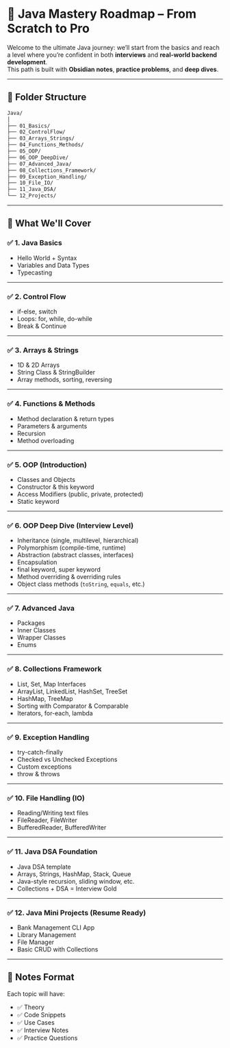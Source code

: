 # 🚀 Java Mastery Roadmap – From Scratch to Pro

Welcome to the ultimate Java journey: we’ll start from the basics and reach a level where you’re confident in both **interviews** and **real-world backend development**.  
This path is built with **Obsidian notes**, **practice problems**, and **deep dives**.

---

## 📁 Folder Structure

```bash
Java/
│
├── 01_Basics/
├── 02_ControlFlow/
├── 03_Arrays_Strings/
├── 04_Functions_Methods/
├── 05_OOP/
├── 06_OOP_DeepDive/
├── 07_Advanced_Java/
├── 08_Collections_Framework/
├── 09_Exception_Handling/
├── 10_File_IO/
├── 11_Java_DSA/
└── 12_Projects/
```

---
## 📌 What We'll Cover

### ✅ 1. Java Basics

- Hello World + Syntax
- Variables and Data Types
- Typecasting

---

### ✅ 2. Control Flow

- if-else, switch
- Loops: for, while, do-while
- Break & Continue

---

### ✅ 3. Arrays & Strings

- 1D & 2D Arrays
- String Class & StringBuilder
- Array methods, sorting, reversing

---

### ✅ 4. Functions & Methods

- Method declaration & return types
- Parameters & arguments
- Recursion
- Method overloading

---

### ✅ 5. OOP (Introduction)

- Classes and Objects
- Constructor & this keyword
- Access Modifiers (public, private, protected)
- Static keyword

---

### ✅ 6. OOP Deep Dive (Interview Level)

- Inheritance (single, multilevel, hierarchical)
- Polymorphism (compile-time, runtime)
- Abstraction (abstract classes, interfaces)
- Encapsulation
- final keyword, super keyword
- Method overriding & overriding rules
- Object class methods (`toString`, `equals`, etc.)

---

### ✅ 7. Advanced Java

- Packages
- Inner Classes
- Wrapper Classes
- Enums

---

### ✅ 8. Collections Framework

- List, Set, Map Interfaces
- ArrayList, LinkedList, HashSet, TreeSet
- HashMap, TreeMap
- Sorting with Comparator & Comparable
- Iterators, for-each, lambda

---

### ✅ 9. Exception Handling

- try-catch-finally    
- Checked vs Unchecked Exceptions
- Custom exceptions
- throw & throws

---

### ✅ 10. File Handling (IO)

- Reading/Writing text files
- FileReader, FileWriter
- BufferedReader, BufferedWriter

---

### ✅ 11. Java DSA Foundation

- Java DSA template
- Arrays, Strings, HashMap, Stack, Queue
- Java-style recursion, sliding window, etc.
- Collections + DSA = Interview Gold

---

### ✅ 12. Java Mini Projects (Resume Ready)

- Bank Management CLI App
- Library Management
- File Manager
- Basic CRUD with Collections

---

## 🧠 Notes Format

Each topic will have:

- ✅ Theory
- ✅ Code Snippets
- ✅ Use Cases
- ✅ Interview Notes
- ✅ Practice Questions